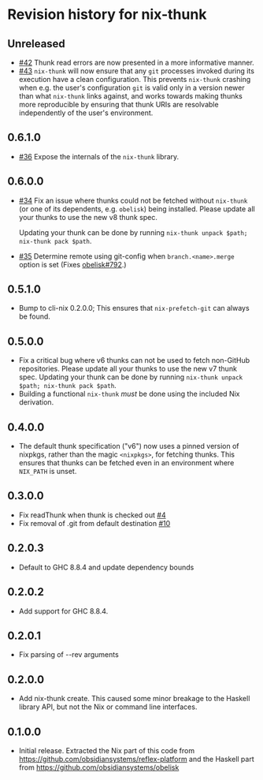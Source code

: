 # Revision history for nix-thunk

## Unreleased

* [#42](https://github.com/obsidiansystems/nix-thunk/pull/42) Thunk read errors are now presented in a more informative manner.
* [#43](https://github.com/obsidiansystems/nix-thunk/pull/43) `nix-thunk` will now ensure that any `git` processes invoked during its execution have a clean configuration. 
  This prevents `nix-thunk` crashing when e.g. the user's configuration `git` is valid only in a version newer than what `nix-thunk` links against, and works towards making thunks more reproducible by ensuring that thunk URIs are resolvable independently of the user's environment.

## 0.6.1.0

* [#36](https://github.com/obsidiansystems/nix-thunk/pull/36) Expose the internals of the `nix-thunk` library.

## 0.6.0.0

* [#34](https://github.com/obsidiansystems/nix-thunk/pull/34) Fix an
  issue where thunks could not be fetched without `nix-thunk` (or one of
  its dependents, e.g. `obelisk`) being installed. Please update all
  your thunks to use the new v8 thunk spec.

  Updating your thunk can be done by running `nix-thunk unpack $path; nix-thunk pack $path`.

* [#35](https://github.com/obsidiansystems/nix-thunk/pull/35) Determine remote using git-config when `branch.<name>.merge` option is set
  (Fixes [obelisk#792](https://github.com/obsidiansystems/obelisk/issues/792).)

## 0.5.1.0

* Bump to cli-nix 0.2.0.0; This ensures that `nix-prefetch-git` can always be found.

## 0.5.0.0

* Fix a critical bug where v6 thunks can not be used to fetch non-GitHub repositories. Please update all your thunks to use the new v7 thunk spec.
  Updating your thunk can be done by running `nix-thunk unpack $path; nix-thunk pack $path`.
* Building a functional `nix-thunk` _must_ be done using the included Nix derivation.

## 0.4.0.0

* The default thunk specification ("v6") now uses a pinned version of nixpkgs, rather than the magic `<nixpkgs>`, for fetching thunks. This ensures that thunks can be fetched even in an environment where `NIX_PATH` is unset.

## 0.3.0.0

* Fix readThunk when thunk is checked out [#4](https://github.com/obsidiansystems/nix-thunk/pull/4)
* Fix removal of .git from default destination [#10](https://github.com/obsidiansystems/nix-thunk/pull/10)

## 0.2.0.3

* Default to GHC 8.8.4 and update dependency bounds

## 0.2.0.2
* Add support for GHC 8.8.4.

## 0.2.0.1
* Fix parsing of --rev arguments

## 0.2.0.0
* Add nix-thunk create.  This caused some minor breakage to the Haskell library API, but not the Nix or command line interfaces.

## 0.1.0.0
* Initial release.  Extracted the Nix part of this code from https://github.com/obsidiansystems/reflex-platform and the Haskell part from https://github.com/obsidiansystems/obelisk
